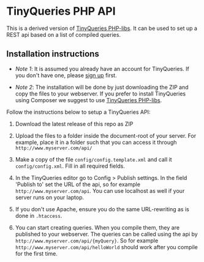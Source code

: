 # TinyQueries PHP API

This is a derived version of [TinyQueries PHP-libs]. It can be used to set up a REST api based on a list of compiled queries.

## Installation instructions

* _Note 1_: It is assumed you already have an account for TinyQueries. If you don't have one, please [sign up] first.

* _Note 2_: The installation will be done by just downloading the ZIP and copy the files to your webserver. If you prefer to install TinyQueries using Composer we suggest to use [TinyQueries PHP-libs].

Follow the instructions below to setup a TinyQueries API:

1. Download the latest release of this repo as ZIP

1. Upload the files to a folder inside the document-root of your server. For example, place it in a folder such that you can access it
through ```http://www.myserver.com/api/```

1. Make a copy of the file ```config/config.template.xml``` and call it ```config/config.xml```. Fill in all required fields.

1. In the TinyQueries editor go to Config > Publish settings. In the field 'Publish to' set the URL of the api, so for example ```http://www.myserver.com/api```. 
You can use localhost as well if your server runs on your laptop.

1. If you don't use Apache, ensure you do the same URL-rewriting as is done in ```.htaccess```.

1. You can start creating queries. When you compile them, they are published to your webserver. The queries can be called using the api 
by ```http://www.myserver.com/api/{myQuery}```. So for example  ```http://www.myserver.com/api/helloWorld``` should work after you compile for the first time.


[TinyQueries PHP-libs]:https://github.com/wdiesveld/TinyQueries
[sign up]:https://www.tinyqueries.com/signup

